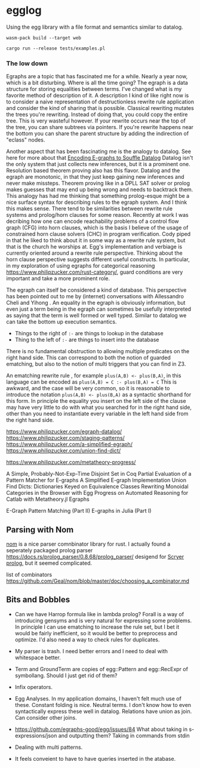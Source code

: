 # egglog

Using the egg library with a file format and semantics similar to datalog.

`wasm-pack build --target web`

`cargo run --release tests/examples.pl`

### The low down

Egraphs are a topic that has fascinated me for a while. Nearly a year now, which is a bit disturbing. Where is all the time going?
The egraph is a data structure for storing equalities between terms. I've changed what is my favorite method of description of it.
A description I kind of like right now is to consider a naive representation of destructionless rewrite rule application and consider the kind of sharing that is possible. Classical rewriting mutates the trees you're rewriting. Instead of doing that, you could copy the entire tree. This is very wasteful however. If your rewrite occurs near the top of the tree, you can share subtrees via pointers. If you're rewrite happens near the bottom you can share the parent structure by adding the indirection of "eclass" nodes.

Another aspect that has been fascinating me is the analogy to datalog. See here for more about that
[Encoding E-graphs to Souffle Datalog](https://www.philipzucker.com/egraph-datalog/)
Datalog isn't the only system that just collects new inferences, but it is a prominent one. Resolution based theorem proving also has this flavor.
Datalog and the egraph are monotonic, in that they just keep gaining new inferences and never make missteps. Theorem proving like in a DPLL SAT solver or prolog makes guesses that may end up being wrong and needs to backtrack them.
This analogy has had me thinking that something prolog-esque might be a nice surface syntax for describing rules to the egraph system. And I think this makes sense.
There tend to be similarities between rewrite rule systems and prolog/horn clauses for some reason. Recently at work I was decribing how one can encode reachability problems of a control flow graph (CFG) into horn clauses, which is the basis I believe of the usage of constrained horn clause solvers (CHC) in program verification. Cody piped in that he liked to think about it in some way as a rewrite rule system, but that is the church he worships at.
Egg's implementation and verbiage is currently oriented around a rewrite rule perspective. Thinking about the horn clause perspective suggests different useful constructs. In particular, in my exploration of using egraphs for categorical reasoning <https://www.philipzucker.com/rust-category/>, guard conditions are very important and take a more prominent role.


The egraph can itself be considered a kind of database. This perspective has been pointed out to me by (internet) conversations with Allessandro Cheli and Yihong . An equality in the egraph is obviously information, but even just a term being in the egraph can sometimes be usefully interpreted as saying that the term is well formed or well typed. Similar to datalog we can take the bottom up execution semantics.

- Things to the right of `:-` are things to lookup in the database
- Thing to the left of `:-` are things to insert into the database

There is no fundamental obstruction to allowing multiple predicates on the right hand side. This can correspond to both the notion of guarded ematching, but also to the notion of multi triggers that you can find in Z3.

An ematching rewrite rule , for example `plus(A,B) <- plus(B,A)`, in this language can be encoded as
`plus(A,B) = C :- plus(B,A) = C`
This is awkward, and the case will be very common, so it is reasonable to introduce the notation `plus(A,B) <- plus(B,A)` as a syntactic shorthand for this form. In principle the equality you insert on the left side of the clause may have very little to do with what you searched for in the right hand side, other than you need to instantiate every variable in the left hand side from the right hand side.



https://www.philipzucker.com/egraph-datalog/
https://www.philipzucker.com/staging-patterns/
https://www.philipzucker.com/a-simplified-egraph/
https://www.philipzucker.com/union-find-dict/

https://www.philipzucker.com/metatheory-progress/


A Simple, Probably-Not-Exp-Time Disjoint Set in Coq
Partial Evaluation of a Pattern Matcher for E-graphs
A Simplified E-graph Implementation
Union Find Dicts: Dictionaries Keyed on Equivalence Classes
Rewriting Monoidal Categories in the Browser with Egg
Progress on Automated Reasoning for Catlab with Metatheory.jl Egraphs

E-Graph Pattern Matching (Part II)
E-graphs in Julia (Part I)


## Parsing with Nom

[nom](https://github.com/Geal/nom) is a nice parser comnbinator library for rust.
I actually found a seperately packaged prolog parser <https://docs.rs/prolog_parser/0.8.68/prolog_parser/> desigend for [Scryer prolog](https://github.com/mthom/scryer-prolog), but it seemed complicated.

list of combinators https://github.com/Geal/nom/blob/master/doc/choosing_a_combinator.md 

## Bits and Bobbles

- Can we have Harrop formula like in lambda prolog? Forall is a way of introducing gensyms and is very natural for expressing some problems. In principle I can use ematching to increase the rule set, but I bet it would be fairly inefficient, so it would be better to preprocess and optimize. I'd also need a way to check rules for duplicates.
- My parser is trash. I need better errors and I need to deal with whitespace better.
- Term and GroundTerm are copies of egg::Pattern and egg::RecExpr of symbollang. Should I just get rid of them?
- Infix operators.
- Egg Analyses. In my application domains, I haven't felt much use of these. Constant folding is nice. Neutral terms. I don't know how to even syntactically express these well in datalog. Relations have union as join. Can consider other joins.
- https://github.com/egraphs-good/egg/issues/84 What about taking in s-expressions/json and outputting them? Taking in commands from stdin

- Dealing with multi patterns.
- It feels conveient to have to have queries inserted in the atabase.